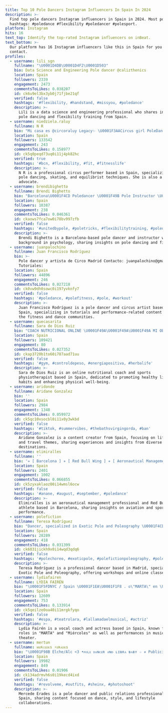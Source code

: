 ```yaml
---
title: Top 10 Pole Dancers Instagram Influencers In Spain In 2024
description: >-
  Find top pole dancers Instagram influencers in Spain in 2024. Most popular
  hashtags: #poledance #flexibility #poledancer #polesport.
platform: Instagram
hits: 16
text_top: Identify the top-rated Instagram influencers on inBeat.
text_bottom: >-
  Our platform has 16 Instagram influencers like this in Spain for you to
  contact.
profiles:
  - username: lili_sgn
    fullname: "\U0001D4DB\U0001D4F2\U0001D503"
    bio: Data Science and Engineering Pole dancer @calizthenics
    location: Spain
    followers: 2339
    engagement: 2473
    commentsToLikes: 0.038207
    id: ck6u9el3bx3yb0j71fjbe21qf
    verified: false
    hashtags: '#flexibility, #handstand, #missyou, #poledance'
    description: >-
      Lili is a data science and engineering professional who shares insights on
      pole dancing and flexibility training from Spain.
  - username: niedziela.raluy
    fullname: N R
    bio: "Mi casa es @circoraluy Legacy✨ \U0001F3AACircus girl PoleDancer/ skater/ equilibrist 10dto @nutritionstorebarcelona Finalist: GH16 & Got Talent"
    location: Spain
    followers: 133542
    engagement: 243
    commentsToLikes: 0.158977
    id: ck5q0peqd73uq0i11j4pk82hc
    verified: true
    hashtags: '#bcn, #flexibility, #fit, #fitnesslife'
    description: >-
      N R is a professional circus performer based in Spain, specializing in
      pole dancing, skating, and equilibrist techniques. She is also a nutrition
      advocate.
  - username: brendibighetto
    fullname: Brendi Bighetto
    bio: "Barcelona\U0001F4CD Poledancer \U0001F49B Pole Instructor \U0001F483 Bachelor Degree in Psychology \U0001F9E0 Animal lover \U0001F9A5 Pisces ♓"
    location: Spain
    followers: 10387
    engagement: 238
    commentsToLikes: 0.046361
    id: ckaows7fca7ow0i78bv997zfb
    verified: false
    hashtags: '#unitedbypole, #poletricks, #flexibilitytraining, #poledancing'
    description: >-
      Brendi Bighetto is a Barcelona-based pole dancer and instructor with a
      background in psychology, sharing insights on pole dancing and fitness.
  - username: juanpalochino
    fullname: Juan Francisco Rodríguez
    bio: >-
      Pole dancer y artista de Circo Madrid Contacto: juanpalochino@gmail.com
      Tutoriales:
    location: Spain
    followers: 44896
    engagement: 246
    commentsToLikes: 0.027218
    id: ck0vw9dh0sowc0i197yvknfy7
    verified: false
    hashtags: '#poledance, #polefitness, #pole, #workout'
    description: >-
      Juan Francisco Rodríguez is a pole dancer and circus artist based in
      Spain, specializing in tutorials and performance-related content within
      the fitness and dance communities.
  - username: quecasarita
    fullname: Sara de Dios Ruiz
    bio: "COACH NUTRICIONAL ONLINE \U0001F49A\U0001F49A\U0001F49A MI OBJETIVO ES PROMOVER Y POTENCIAR BUENOS HÁBITOS DE VIDA \U0001F929 FISIOTERAPEUTA ESPECIALIZADA EN EL ÁMBITO DEPORTIVO❤️❤️❤️"
    location: Spain
    followers: 109421
    engagement: 80
    commentsToLikes: 0.027352
    id: ckap3720b1to60i787aad71uu
    verified: false
    hashtags: '#gym, #controldepeso, #energiapositiva, #herbalife'
    description: >-
      Sara de Dios Ruiz is an online nutritional coach and sports
      physiotherapist based in Spain, dedicated to promoting healthy lifestyle
      habits and enhancing physical well-being.
  - username: aridonde
    fullname: Aridane Gonzalez
    bio: ''
    location: Spain
    followers: 2984
    engagement: 1348
    commentsToLikes: 0.059972
    id: ck5qc10xsocbl0i11x0y3wkbd
    verified: false
    hashtags: '#tiktok, #summervibes, #thebathsvirgingorda, #ban'
    description: >-
      Aridane Gonzalez is a content creator from Spain, focusing on lifestyle
      and travel themes, sharing experiences and insights from diverse
      destinations.
  - username: elimiralles
    fullname: ''
    bio: '✈︎ [ Barcelona ] ✈︎ [ Red Bull Wing ] ✈︎ [ Aeronautical Management ]'
    location: Spain
    followers: 2401
    engagement: 1002
    commentsToLikes: 0.066855
    id: ck5zyxaklaoz00i14wmsl6ocw
    verified: false
    hashtags: '#anane, #august, #september, #poledance'
    description: >-
      Elimiralles is an aeronautical management professional and Red Bull Wings
      athlete based in Barcelona, sharing insights on aviation and sports
      performance.
  - username: polefiction
    fullname: Teresa Rodríguez
    bio: "Dancer, specialized in Exotic Pole and Poleography \U0001F4CDMadrid For workshops, privates or online classes: polefiction@gmail.com Website, Tutorials & more:"
    location: Spain
    followers: 28289
    engagement: 418
    commentsToLikes: 0.031399
    id: ck6031jickh9x0i14wqd3qdq6
    verified: false
    hashtags: '#polechoreo, #exoticpole, #polefictionpoleography, #polefiction'
    description: >-
      Teresa Rodríguez is a professional dancer based in Madrid, specializing in
      Exotic Pole and Poleography, offering workshops and online classes.
  - username: lydiafairen
    fullname: LYDIA FAIRÉN
    bio: "\U0001F5FDNYC / Spain \U0001F1EA\U0001F1F8 . ☮️\"MARTA\" en \U0001F3D9 @companyelmusical (Spain \U0001F1EA\U0001F1F8) . \U0001F469‍\U0001F3EB\U0001F5E3 Vocal Coach . \U0001F577️\"Miércoles\" @la_familiaddams \U0001F1E8\U0001F1F5\"Eponine\" #LesMiserables"
    location: Spain
    followers: 12609
    engagement: 753
    commentsToLikes: 0.133914
    id: ck5qeilze0oa40i11mrgkfyqo
    verified: false
    hashtags: '#espa, #teatrolara, #lallamadaelmusical, #actriz'
    description: >-
      Lydia Fairén is a vocal coach and actress based in Spain, known for her
      roles in "MARTA" and "Miércoles" as well as performances in musical
      theater.
  - username: mertun
    fullname: ᴍᴇʀᴄᴇᴅᴇs ⚡️ᴇʀᴀᴅᴇs
    bio: "\U0001F98B Elche/Alc <3 •ᴘᴏʟᴇ ᴅᴀɴᴄᴇʀ ᴀɴᴅ ʟɪʙʀᴀ ʙᴀʙʏ ☆ ✵ Publicidad y Relaciones Públicas UA ☞ Colaboraciones: infomertun00@gmail.com"
    location: Spain
    followers: 19982
    engagement: 849
    commentsToLikes: 0.01906
    id: ck134adrmvh6s0i19kecd4ixd
    verified: false
    hashtags: '#revolveme, #outfits, #sheinx, #photoshoot'
    description: >-
      Mercede Erades is a pole dancer and public relations professional from
      Spain, sharing content focused on dance, style, and lifestyle
      collaborations.
---
```


